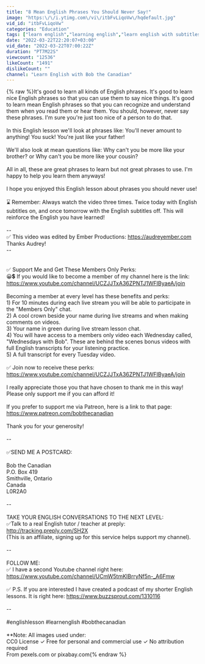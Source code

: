 ```yaml
---
title: "8 Mean English Phrases You Should Never Say!"
image: "https:\/\/i.ytimg.com\/vi\/itbFvLiqoVw\/hqdefault.jpg"
vid_id: "itbFvLiqoVw"
categories: "Education"
tags: ["learn english","learning english","learn english with subtitles"]
date: "2022-03-22T22:20:07+03:00"
vid_date: "2022-03-22T07:00:22Z"
duration: "PT7M22S"
viewcount: "12536"
likeCount: "1491"
dislikeCount: ""
channel: "Learn English with Bob the Canadian"
---
```

{% raw %}It's good to learn all kinds of English phrases. It's good to learn nice English phrases so that you can use them to say nice things. It's good to learn mean English phrases so that you can recognize and understand them when you read them or hear them. You should, however, never say these phrases. I'm sure you're just too nice of a person to do that.<br /><br />In this English lesson we'll look at phrases like: You'll never amount to anything! You suck! You're just like your father!<br /><br />We'll also look at mean questions like: Why can't you be more like your brother? or Why can't you be more like your cousin?<br /><br />All in all, these are great phrases to learn but not great phrases to use. I'm happy to help you learn them anyways!<br /><br />I hope you enjoyed this English lesson about phrases you should never use!<br /><br />⌛ Remember:  Always watch the video three times.  Twice today with English subtitles on, and once tomorrow with the English subtitles off.  This will reinforce the English you have learned!<br /><br />--<br />✅ This video was edited by Ember Productions: <a rel="nofollow" target="blank" href="https://audreyember.com">https://audreyember.com</a> Thanks Audrey!<br />--<br /><br /><br />✅ Support Me and Get These Members Only Perks:<br />😀💲 If you would like to become a member of my channel here is the link: <a rel="nofollow" target="blank" href="https://www.youtube.com/channel/UCZJJTxA36ZPNTJ1WFIByaeA/join">https://www.youtube.com/channel/UCZJJTxA36ZPNTJ1WFIByaeA/join</a><br /><br />Becoming a member at every level has these benefits and perks:<br />1) For 10 minutes during each live stream you will be able to participate in the &quot;Members Only&quot; chat.<br />2) A cool crown beside your name during live streams and when making comments on videos.<br />3) Your name in green during live stream lesson chat.<br />4) You will have access to a members only video each Wednesday called, &quot;Wednesdays with Bob&quot;. These are behind the scenes bonus videos with full English transcripts for your listening practice.<br />5) A full transcript for every Tuesday video.<br /><br />✅ Join now to receive these perks: <a rel="nofollow" target="blank" href="https://www.youtube.com/channel/UCZJJTxA36ZPNTJ1WFIByaeA/join">https://www.youtube.com/channel/UCZJJTxA36ZPNTJ1WFIByaeA/join</a><br /><br />I really appreciate those you that have chosen to thank me in this way! Please only support me if you can afford it!<br /><br />If you prefer to support me via Patreon, here is a link to that page: <a rel="nofollow" target="blank" href="https://www.patreon.com/bobthecanadian">https://www.patreon.com/bobthecanadian</a><br /><br />Thank you for your generosity!<br /><br />--<br /><br />✅SEND ME A POSTCARD:<br /><br />Bob the Canadian<br />P.O. Box 419<br />Smithville, Ontario<br />Canada<br />L0R2A0<br /><br />--<br /><br />TAKE YOUR ENGLISH CONVERSATIONS TO THE NEXT LEVEL:<br />✅Talk to a real English tutor / teacher at preply: <a rel="nofollow" target="blank" href="http://tracking.preply.com/SH2X">http://tracking.preply.com/SH2X</a><br />(This is an affiliate, signing up for this service helps support my channel).<br /><br />--<br /><br />FOLLOW ME:<br />✅ I have a second Youtube channel right here: <a rel="nofollow" target="blank" href="https://www.youtube.com/channel/UCmW5tmKIBrryNf5n-_A6Fmw">https://www.youtube.com/channel/UCmW5tmKIBrryNf5n-_A6Fmw</a><br /><br />✅ P.S. If you are interested I have created a podcast of my shorter English lessons. It is right here: <a rel="nofollow" target="blank" href="https://www.buzzsprout.com/1310116">https://www.buzzsprout.com/1310116</a><br /><br />--<br /><br />#englishlesson #learnenglish #bobthecanadian<br /><br />**Note:  All images used under:<br /> CC0 License ✓ Free for personal and commercial use ✓ No attribution required<br />From pexels.com or pixabay.com{% endraw %}
